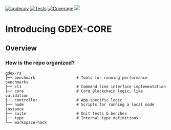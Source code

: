[![codecov](https://codecov.io/gh/gdexorg/gdex-core/branch/main/graph/badge.svg?token=1LV5N5F8Q1)](https://codecov.io/gh/gdexorg/gdex-core)
[![Tests](https://github.com/gdexorg/gdex-core/actions/workflows/test.yml/badge.svg)](https://github.com/gdexorg/gdex-core/actions/workflows/test.yml)
[![Coverage](https://github.com/gdexorg/gdex-core/actions/workflows/coverage.yml/badge.svg)](https://github.com/gdexorg/gdex-core/actions/workflows/coverage.yml)
![](https://tokei.rs/b1/github/gdexorg/gdex-core)
# Introducing GDEX-CORE


## Overview 


### How is the repo organized?

    gdex-rs 
    ├── benchmark                  # Tools for running performance benchmarks
    ├── cli                        # Command line interface implementation
    ├── core                       # Core Blockchain logic, like validation
    ├── controller                 # App-specific logic
    ├── node                       # Scripts for running a local node instance
    ├── suite                      # Unit tests & benches
    ├── type                       # Internal type definitions
    └── workspace-hack

